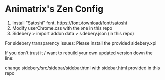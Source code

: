 # Animatrix's Zen Config

1. Install "Satoshi" font. https://font.download/font/satoshi
2. Modify userChrome.css with the one in this repo
3. Sidebery > import addon data > sidebery.json (in this repo)

For sidebery transparency issues:
Please install the provided sidebery.xpi

If you don't trust it / want to rebuild your own updated version down the line:

change sidebery/src/sidebar/sidebar.html with sidebar.html provided in this repo

